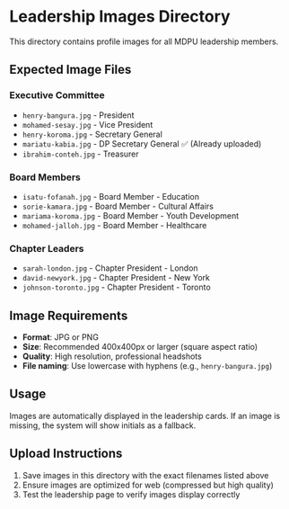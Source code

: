 # Leadership Images Directory

This directory contains profile images for all MDPU leadership members.

## Expected Image Files

### Executive Committee
- `henry-bangura.jpg` - President
- `mohamed-sesay.jpg` - Vice President  
- `henry-koroma.jpg` - Secretary General
- `mariatu-kabia.jpg` - DP Secretary General ✅ (Already uploaded)
- `ibrahim-conteh.jpg` - Treasurer

### Board Members
- `isatu-fofanah.jpg` - Board Member - Education
- `sorie-kamara.jpg` - Board Member - Cultural Affairs
- `mariama-koroma.jpg` - Board Member - Youth Development
- `mohamed-jalloh.jpg` - Board Member - Healthcare

### Chapter Leaders
- `sarah-london.jpg` - Chapter President - London
- `david-newyork.jpg` - Chapter President - New York
- `johnson-toronto.jpg` - Chapter President - Toronto

## Image Requirements

- **Format**: JPG or PNG
- **Size**: Recommended 400x400px or larger (square aspect ratio)
- **Quality**: High resolution, professional headshots
- **File naming**: Use lowercase with hyphens (e.g., `henry-bangura.jpg`)

## Usage

Images are automatically displayed in the leadership cards. If an image is missing, the system will show initials as a fallback.

## Upload Instructions

1. Save images in this directory with the exact filenames listed above
2. Ensure images are optimized for web (compressed but high quality)
3. Test the leadership page to verify images display correctly






